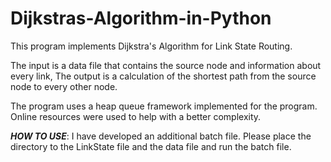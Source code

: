 # Dijkstras-Algorithm-in-Python
This program implements Dijkstra's Algorithm for Link State Routing.

The input is a data file that contains the source node and information about every link, 
The output is a calculation of the shortest path from the source node to every other node. 

The program uses a heap queue framework implemented for the program. Online resources were used to help with a better complexity.

***HOW TO USE***:
I have developed an additional batch file. Please place the directory to the LinkState file and the data file and run the batch file.
